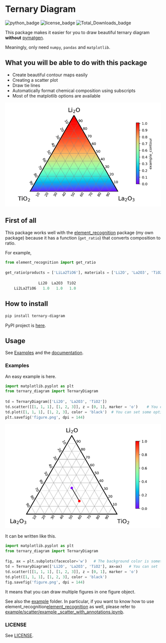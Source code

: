 # Ternary Diagram
![python_badge](https://img.shields.io/pypi/pyversions/ternary-diagram)
![license_badge](https://img.shields.io/pypi/l/ternary-diagram)
![Total_Downloads_badge](https://pepy.tech/badge/ternary-diagram)

This package makes it easier for you to draw beautiful ternary diagram <b>without</b> [pymatgen](https://pymatgen.org).

Meaningly, only need `numpy`, `pandas` and `matplotlib`.

## What you will be able to do with this package
- Create beautiful contour maps easily
- Creating a scatter plot
- Draw tie lines
- Automatically format chemical composition using subscripts
- Most of the matplotlib options are available

![example](/example/contour/example_contour.png "example")

## First of all
This package works well with the [element_recognition](https://github.com/yu9824/element_recognition) package (my own package) because it has a function (`get_ratio`) that converts composition to ratio.

For example,
```python
from element_recognition import get_ratio

get_ratio(products = ['LiLa2TiO6'], materials = ['Li2O', 'La2O3', 'TiO2'])

               Li2O  La2O3  TiO2
    Li2La2TiO6   1.0   1.0   1.0
```

## How to install
```bash
pip install ternary-diagram
```

PyPI project is [here](https://pypi.org/project/ternary-diagram/).

## Usage
See [Examples](#examples) and the [documentation](https://yu9824.github.io/ternary_diagram/).

### Examples
An easy example is here.
```python
import matplotlib.pyplot as plt
from ternary_diagram import TernaryDiagram

td = TernaryDiagram(['Li2O', 'La2O3', 'TiO2'])
td.scatter([[1, 1, 1], [1, 2, 3]], z = [0, 1], marker = 'o')    # You can set some options in matplotlib.pyplot.scatter like `marker`, `c` etc.
td.plot([1, 1, 1], [1, 2, 3], color = 'black')  # You can set some options in matplotlib.pyplot.plot like `lw`, `c`, and so on.
plt.savefig('figure.png', dpi = 144)
```

![easy example](/example/example_on_readme/figure.png)

It can be written like this.
```python
import matplotlib.pyplot as plt
from ternary_diagram import TernaryDiagram

fig, ax = plt.subplots(facecolor='w')   # The background color is sometimes transparent in jupyter notebooks, so set facecolor 'white'.
td = TernaryDiagram(['Li2O', 'La2O3', 'TiO2'], ax=ax)   # You can set `ax` to select which axes to draw. If not, 
td.scatter([[1, 1, 1], [1, 2, 3]], z = [0, 1], marker = 'o')
td.plot([1, 1, 1], [1, 2, 3], color = 'black')
fig.savefig('figure.png', dpi = 144)
```

It means that you can draw multiple figures in one figure object.


See also the [example](https://github.com/yu9824/ternary_diagram/tree/main/example) folder. In particular, if you want to know how to use element_recognition[element_recognition](https://github.com/yu9824/element_recognition) as well, please refer to [example/scatter/example _scatter_with_annotations.ipynb](https://github.com/yu9824/ternary_diagram/tree/main/example/scatter/example_scatter_with_annotations.ipynb).

### LICENSE
See [LICENSE](https://github.com/yu9824/ternary_diagram/tree/main/LICENSE).